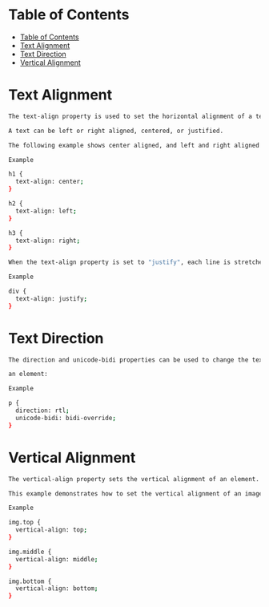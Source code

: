 # Table of Contents
- [Table of Contents](#table-of-contents)
- [Text Alignment](#text-alignment)
- [Text Direction](#text-direction)
- [Vertical Alignment](#vertical-alignment)

# Text Alignment

```bash
The text-align property is used to set the horizontal alignment of a text.

A text can be left or right aligned, centered, or justified.

The following example shows center aligned, and left and right aligned text (left alignment is default if text direction is left-to-right, and right alignment is default if text direction is right-to-left):

Example

h1 {
  text-align: center;
}

h2 {
  text-align: left;
}

h3 {
  text-align: right;
}

When the text-align property is set to "justify", each line is stretched so that every line has equal width, and the left and right margins are straight (like in magazines and newspapers):

Example

div {
  text-align: justify;
}
```

# Text Direction

```bash
The direction and unicode-bidi properties can be used to change the text direction of

an element:

Example

p {
  direction: rtl;
  unicode-bidi: bidi-override;
}
```

# Vertical Alignment

```bash
The vertical-align property sets the vertical alignment of an element.

This example demonstrates how to set the vertical alignment of an image in a text:

Example

img.top {
  vertical-align: top;
}

img.middle {
  vertical-align: middle;
}

img.bottom {
  vertical-align: bottom;
}
```